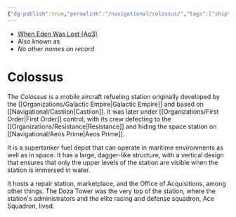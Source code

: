 ```yaml
---
{"dg-publish":true,"permalink":"/navigational/colossus/","tags":["ship"]}
---
```


- [When Eden Was Lost (Ao3)](https://archiveofourown.org/works/19334440/chapters/45992584)
- Also known as
- *No other names on record*
# Colossus

The *Colossus* is a mobile aircraft refueling station originally developed by the [[Organizations/Galactic Empire\|Galactic Empire]] and based on [[Navigational/Castilon\|Castilon]]. It was later under [[Organizations/First Order\|First Order]] control, with its crew defecting to the [[Organizations/Resistance\|Resistance]] and hiding the space station on [[Navigational/Aeos Prime\|Aeos Prime]]. 

It is a supertanker fuel depot that can operate in maritime environments as well as in space. It has a large, dagger-like structure, with a vertical design that ensures that only the upper levels of the station are visible when the station is immersed in water. 

It hosts a repair station, marketplace, and the Office of Acquisitions, among other things. The Doza Tower was the very top of the station, where the station's administrators and the elite racing and defense squadron, Ace Squadron, lived. 

